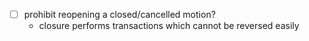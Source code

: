 


- [ ] prohibit reopening a closed/cancelled motion?
  - closure performs transactions which cannot be reversed easily